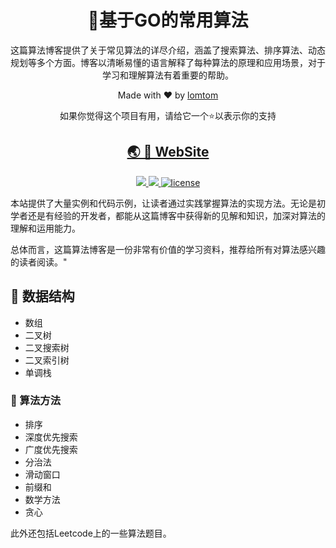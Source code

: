 <h1 align=center>🔬基于GO的常用算法</h1>

<p align=center>这篇算法博客提供了关于常见算法的详尽介绍，涵盖了搜索算法、排序算法、动态规划等多个方面。博客以清晰易懂的语言解释了每种算法的原理和应用场景，对于学习和理解算法有着重要的帮助。</p>

<p align=center>Made with ♥ by <a href="https://lomtom.cn">lomtom</a></p>

<p align=center>如果你觉得这个项目有用，请给它一个⭐以表示你的支持</p>

<h2 align="center"> <a target="_blank" href="https://algorithm.lomtom.cn/" rel="nofollow">🌏 🚀 WebSite</a> 
</h2>

<p align=center>
  <a href="https://github.com/withastro/astro/releases/tag/astro%402.0.11" alt="Contributors">
    <img src="https://img.shields.io/static/v1?label=ASTRO&message=2.0&color=000&logo=astro" />
  </a>
  <a href="https://github.com/vercel/vercel" alt="Contributors">
    <img src="https://img.shields.io/static/v1?label=vercel&message=31&color=000&logo=vercel" />
  </a>
  <a href="https://github.com/lomtom/algorithm-go/blob/main/LICENSE">
    <img src="https://img.shields.io/github/license/zeon-studio/astroplate" alt="license"></a>
</p>


本站提供了大量实例和代码示例，让读者通过实践掌握算法的实现方法。无论是初学者还是有经验的开发者，都能从这篇博客中获得新的见解和知识，加深对算法的理解和运用能力。

总体而言，这篇算法博客是一份非常有价值的学习资料，推荐给所有对算法感兴趣的读者阅读。"

## 📌 数据结构
- 数组
- 二叉树
- 二叉搜索树
- 二叉索引树
- 单调栈

### 📄 算法方法
- 排序
- 深度优先搜索
- 广度优先搜索
- 分治法
- 滑动窗口
- 前缀和
- 数学方法
- 贪心

此外还包括Leetcode上的一些算法题目。
